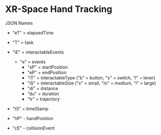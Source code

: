 # XR-Space Hand Tracking

JSON Names
- "eT" = elapsedTime
- "T" = task

- "iE" = interactableEvents
    - "e" = events
        - "sP" = startPosition
        - "eP" = endPosition
        - "iT" = interactableType ("b" = button, "s" = switch, "l" = lever)
        - "iS" = interactableSize ("s" = small, "m" = medium, "l" = large)
        - "di" = distance
        - "du" = duration
        - "tr" = trajectory
    
- "tS" = timeStamp
- "hP" - handPosition
- "cE" - collisionEvent